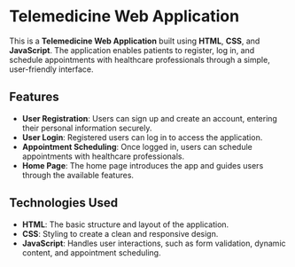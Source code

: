 # Telemedicine Web Application

This is a **Telemedicine Web Application** built using **HTML**, **CSS**, and **JavaScript**. The application enables patients to register, log in, and schedule appointments with healthcare professionals through a simple, user-friendly interface.

## Features

- **User Registration**: Users can sign up and create an account, entering their personal information securely.
- **User Login**: Registered users can log in to access the application.
- **Appointment Scheduling**: Once logged in, users can schedule appointments with healthcare professionals.
- **Home Page**: The home page introduces the app and guides users through the available features.

## Technologies Used

- **HTML**: The basic structure and layout of the application.
- **CSS**: Styling to create a clean and responsive design.
- **JavaScript**: Handles user interactions, such as form validation, dynamic content, and appointment scheduling.
